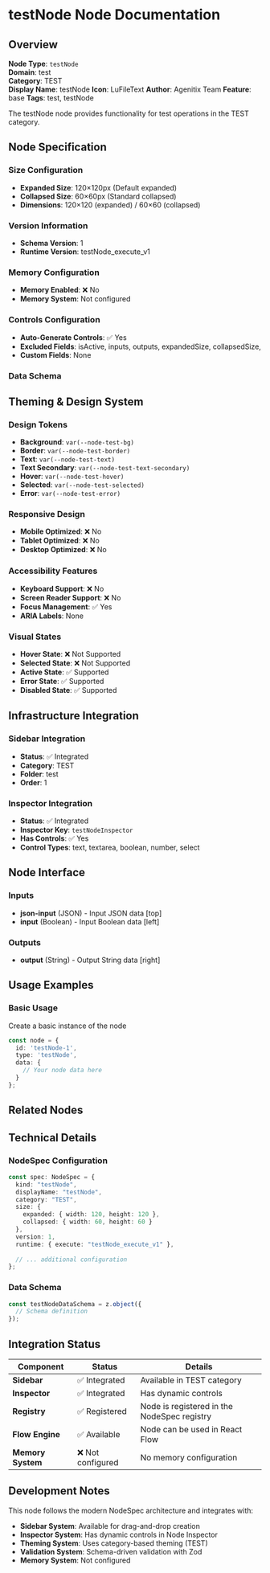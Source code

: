 # testNode Node Documentation

## Overview

**Node Type**: `testNode`  
**Domain**: test  
**Category**: TEST  
**Display Name**: testNode
**Icon**: LuFileText
**Author**: Agenitix Team
**Feature**: base
**Tags**: test, testNode

The testNode node provides functionality for test operations in the TEST category.

## Node Specification

### Size Configuration
- **Expanded Size**: 120×120px (Default expanded)
- **Collapsed Size**: 60×60px (Standard collapsed)
- **Dimensions**: 120×120 (expanded) / 60×60 (collapsed)

### Version Information
- **Schema Version**: 1
- **Runtime Version**: testNode_execute_v1

### Memory Configuration

- **Memory Enabled**: ❌ No
- **Memory System**: Not configured


### Controls Configuration

- **Auto-Generate Controls**: ✅ Yes
- **Excluded Fields**: isActive, inputs, outputs, expandedSize, collapsedSize, 
- **Custom Fields**: None


### Data Schema




## Theming & Design System

### Design Tokens
- **Background**: `var(--node-test-bg)`
- **Border**: `var(--node-test-border)`
- **Text**: `var(--node-test-text)`
- **Text Secondary**: `var(--node-test-text-secondary)`
- **Hover**: `var(--node-test-hover)`
- **Selected**: `var(--node-test-selected)`
- **Error**: `var(--node-test-error)`

### Responsive Design
- **Mobile Optimized**: ❌ No
- **Tablet Optimized**: ❌ No
- **Desktop Optimized**: ❌ No

### Accessibility Features
- **Keyboard Support**: ❌ No
- **Screen Reader Support**: ❌ No
- **Focus Management**: ✅ Yes
- **ARIA Labels**: None

### Visual States
- **Hover State**: ❌ Not Supported
- **Selected State**: ❌ Not Supported
- **Active State**: ✅ Supported
- **Error State**: ✅ Supported
- **Disabled State**: ✅ Supported

## Infrastructure Integration

### Sidebar Integration
- **Status**: ✅ Integrated
- **Category**: TEST
- **Folder**: test
- **Order**: 1

### Inspector Integration
- **Status**: ✅ Integrated
- **Inspector Key**: `testNodeInspector`
- **Has Controls**: ✅ Yes
- **Control Types**: text, textarea, boolean, number, select

## Node Interface

### Inputs
- **json-input** (JSON) - Input JSON data [top]
- **input** (Boolean) - Input Boolean data [left]

### Outputs
- **output** (String) - Output String data [right]

## Usage Examples

### Basic Usage

Create a basic instance of the node

```typescript
const node = {
  id: 'testNode-1',
  type: 'testNode',
  data: {
    // Your node data here
  }
};
```


## Related Nodes



## Technical Details

### NodeSpec Configuration
```typescript
const spec: NodeSpec = {
  kind: "testNode",
  displayName: "testNode",
  category: "TEST",
  size: {
    expanded: { width: 120, height: 120 },
    collapsed: { width: 60, height: 60 }
  },
  version: 1,
  runtime: { execute: "testNode_execute_v1" },
  
  // ... additional configuration
};
```

### Data Schema
```typescript
const testNodeDataSchema = z.object({
  // Schema definition
});
```

## Integration Status

| Component | Status | Details |
|-----------|--------|---------|
| **Sidebar** | ✅ Integrated | Available in TEST category |
| **Inspector** | ✅ Integrated | Has dynamic controls |
| **Registry** | ✅ Registered | Node is registered in the NodeSpec registry |
| **Flow Engine** | ✅ Available | Node can be used in React Flow |
| **Memory System** | ❌ Not configured | No memory configuration |

## Development Notes

This node follows the modern NodeSpec architecture and integrates with:
- **Sidebar System**: Available for drag-and-drop creation
- **Inspector System**: Has dynamic controls in Node Inspector
- **Theming System**: Uses category-based theming (TEST)
- **Validation System**: Schema-driven validation with Zod
- **Memory System**: Not configured
